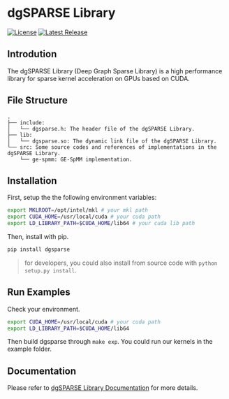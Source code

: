 # dgSPARSE Library

[![License](https://img.shields.io/badge/License-Apache%202.0-blue.svg)](./LICENSE)
[![Latest Release](https://img.shields.io/github/v/release/dgsparse/dgsparse-library)](https://github.com/dgSPARSE/dgSPARSE-Library/releases/)

## Introdution

The dgSPARSE Library (Deep Graph Sparse Library) is a high performance library for sparse kernel acceleration on GPUs based on CUDA.

## File Structure

```
.
├── include:
│   └── dgsparse.h: The header file of the dgSPARSE Library.
├── lib:
│   └── dgsparse.so: The dynamic link file of the dgSPARSE Library.
└── src: Some source codes and references of implementations in the dgSPARSE Library.
    └── ge-spmm: GE-SpMM implementation.
```

## Installation

First, setup the the following environment variables:

``` bash
export MKLROOT=/opt/intel/mkl # your mkl path
export CUDA_HOME=/usr/local/cuda # your cuda path
export LD_LIBRARY_PATH=$CUDA_HOME/lib64 # your cuda lib path
```

Then, install with pip.

``` bash
pip install dgsparse
```

> for developers, you could also install from source code with `python setup.py install`.


## Run Examples

Check your environment.
``` bash
export CUDA_HOME=/usr/local/cuda # your cuda path
export LD_LIBRARY_PATH=$CUDA_HOME/lib64
```

Then build dgsparse through `make exp`.
You could run our kernels in the example folder.

## Documentation

Please refer to [dgSPARSE Library Documentation](https://dgsparse.github.io/dgSPARSE-doc/) for more details.
